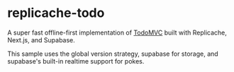 # replicache-todo

A super fast offline-first implementation of [TodoMVC](https://todomvc.com/)
built with Replicache, Next.js, and Supabase.

This sample uses the global version strategy, supabase for storage, and supabase's built-in realtime support for pokes.
